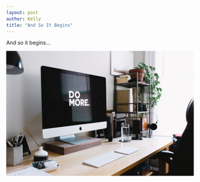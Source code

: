 ```yaml
---
layout: post
author: Kelly
title: "And So It Begins"
---
```


And so it begins...

![Photo by Carl Heyerdahl on Unsplash](/images/7996E9F4-6745-4A3C-991D-94C731EE3781.jpeg)
